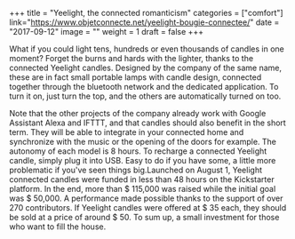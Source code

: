 +++
title = "Yeelight, the connected romanticism"
categories = ["comfort"]
link="https://www.objetconnecte.net/yeelight-bougie-connectee/"
date = "2017-09-12"
image = ""
weight = 1
draft = false
+++

What if you could light tens, hundreds or even thousands of candles in one moment? Forget the burns and hards with the lighter, thanks to the connected Yeelight candles. Designed by the company of the same name, these are in fact small portable lamps with candle design, connected together through the bluetooth network and the dedicated application. To turn it on, just turn the top, and the others are automatically turned on too.

Note that the other projects of the company already work with Google Assistant Alexa and IFTTT, and that candles should also benefit in the short term. They will be able to integrate in your connected home and synchronize with the music or the opening of the doors for example. The autonomy of each model is 8 hours. To recharge a connected Yeelight candle, simply plug it into USB. Easy to do if you have some, a little more problematic if you've seen things big.Launched on August 1, Yeelight connected candles were funded in less than 48 hours on the Kickstarter platform. In the end, more than $ 115,000 was raised while the initial goal was $ 50,000. A performance made possible thanks to the support of over 270 contributors. If Yeelight candles were offered at $ 35 each, they should be sold at a price of around $ 50. To sum up, a small investment for those who want to fill the house.
<!--stackedit_data:
eyJoaXN0b3J5IjpbLTcxNjYwODMwOV19
-->